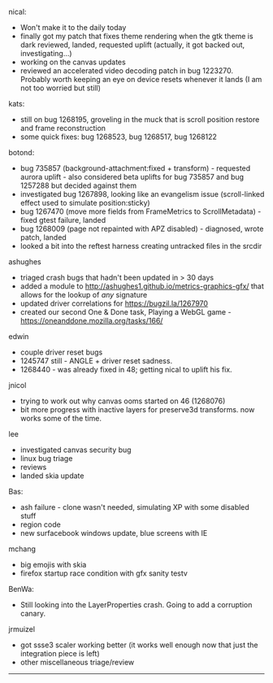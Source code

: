 nical:
* Won't make it to the daily today
* finally got my patch that fixes theme rendering when the gtk theme is dark reviewed, landed, requested uplift (actually, it got backed out, investigating...)
* working on the canvas updates
* reviewed an accelerated video decoding patch in bug 1223270. Probably worth keeping an eye on device resets whenever it lands (I am not too worried but still)



kats:
* still on bug 1268195, groveling in the muck that is scroll position restore and frame reconstruction
* some quick fixes: bug 1268523, bug 1268517, bug 1268122



botond:
  - bug 735857 (background-attachment:fixed + transform) - requested aurora uplift
          - also considered beta uplifts for bug 735857 and bug 1257288 but decided against them
  - investigated bug 1267898, looking like an evangelism issue (scroll-linked effect used to simulate position:sticky)
  - bug 1267470 (move more fields from FrameMetrics to ScrollMetadata) - fixed gtest failure, landed
  - bug 1268009 (page not repainted with APZ disabled) - diagnosed, wrote patch, landed
  - looked a bit into the reftest harness creating untracked files in the srcdir



ashughes
* triaged crash bugs that hadn't been updated in > 30 days
* added a module to http://ashughes1.github.io/metrics-graphics-gfx/ that allows for the lookup of *any* signature
* updated driver correlations for https://bugzil.la/1267970
* created our second One & Done task, Playing a WebGL game - https://oneanddone.mozilla.org/tasks/166/




edwin
* couple driver reset bugs
* 1245747 still - ANGLE + driver reset sadness.
* 1268440 - was already fixed in 48; getting nical to uplift his fix.



jnicol
* trying to work out why canvas ooms started on 46 (1268076)
* bit more progress with inactive layers for preserve3d transforms. now works some of the time.



lee
* investigated canvas security bug
* linux bug triage
* reviews
* landed skia update



Bas:
* ash failure - clone wasn't needed, simulating XP with some disabled stuff
* region code
* new surfacebook windows update, blue screens with IE



mchang
* big emojis with skia
* firefox startup race condition with gfx sanity testv



BenWa:
* Still looking into the LayerProperties crash. Going to add a corruption canary.



jrmuizel
* got ssse3 scaler working better (it works well enough now that just the integration piece is left)
* other miscellaneous triage/review 

________________


